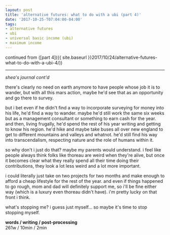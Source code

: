 ```yaml
---
layout: post
title: 'alternative futures: what to do with a ubi (part 4)'
date: '2017-10-25-T07:04:00-04:00'
tags:
- alternative futures
- ubi
- universal basic income (ubi)
- maximum income
--- 
```


continued from ([part 4]({{ site.baseurl }}2017/10/24/alternative-futures-what-to-do-with-a-ubi-4/))

---

*shea's journal cont'd*

there's clearly no need on earth anymore to have people whose job it is to wander, but with all this mars action, maybe he'd see that as an opportunity and go there to survey. 

but i bet even if he didn't find a way to incorporate surveying for money into his life, he'd find a way to wander. maybe he'd still work the same six weeks but as a management consultant or something to earn cash for the year. and then, living frugally, he'd spend the rest of his year writing and getting to know his region. he'd hike and maybe take buses all over new england to get to different mountains and valleys and whatnot. he'd still find his way into transcendalism, respecting nature and the role of humans within it. 

so why don't i just do that? maybe my parents would understand. i feel like people always think folks like thoreau are weird when they're alive, but once it becomes clear what they really spend all their time doing their contributions, they look a lot less weird and a lot more important. 

i could literally just take on two projects for two months and make enough to afford a cheap lifestyle for the rest of the year. and even if things happened to go rough, mom and dad will definitely support me, so i'll be fine either way (which is a luxury even thoreau didn't have). i'm pretty lucky on that front i think.

what's stopping me? i guess just myself... so maybe it's time to stop stopping myself. 

**words / writing / post-processing**  
261w / 10min / 2min